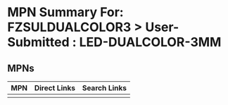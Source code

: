 



# MPN Summary For: FZSULDUALCOLOR3 > User-Submitted : LED-DUALCOLOR-3MM

## MPNs
  

|MPN|Direct Links|Search Links|
| :--- | :--- | :--- |
||||
